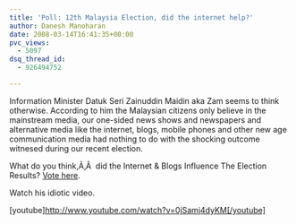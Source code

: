```yaml
---
title: 'Poll: 12th Malaysia Election, did the internet help?'
author: Danesh Manoharan
date: 2008-03-14T16:41:35+00:00
pvc_views:
  - 5097
dsq_thread_id:
  - 926494752

---
```

Information Minister Datuk Seri Zainuddin Maidin aka Zam seems to think otherwise. According to him the Malaysian citizens only believe in the mainstream media, our one-sided news shows and newspapers and alternative media like the internet, blogs, mobile phones and other new age communication media had nothing to do with the shocking outcome witnesed during our recent election.

What do you think,Ã‚Â  did the Internet & Blogs Influence The Election Results? [Vote here][1].

Watch his idiotic video.

[youtube]http://www.youtube.com/watch?v=0jSamj4dyKM[/youtube]

 [1]: http://politickler.com/